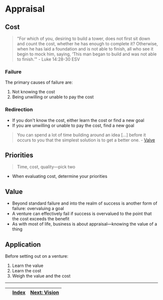 # Appraisal

## Cost

> "For which of you, desiring to build a tower, does not first sit down and count the cost, whether he has enough to complete it?  Otherwise, when he has laid a foundation and is not able to finish, all who see it begin to mock him, saying, ‘This man began to build and was not able to finish.’" - Luke 14:28-30 ESV

### Failure

The primary causes of failure are:

1. Not knowing the cost
2. Being unwilling or unable to pay the cost

### Redirection

* If you don't know the cost, either learn the cost or find a new goal
* If you are unwilling or unable to pay the cost, find a new goal
> You can spend a lot of time building around an idea [...] before it occurs to you that the simplest solution is to get a better one. - [Valve](https://www.teamfortress.com/post.php?id=5816)

## Priorities

> Time, cost, quality—pick two

* When evaluating cost, determine your priorities

## Value

* Beyond standard failure and into the realm of success is another form of failure: overvaluing a goal
* A venture can effectively fail if success is overvalued to the point that the cost exceeds the benefit
* As with most of life, business is about appraisal—knowing the value of a thing

## Application

Before setting out on a venture:
1. Learn the value
2. Learn the cost
3. Weigh the value and the cost

---

|      | [Index](./tech-company-business-strategy.md) | [Next: Vision](./vision.md) |
| :--: | :------------------------------------------: | :-------------------------: |

